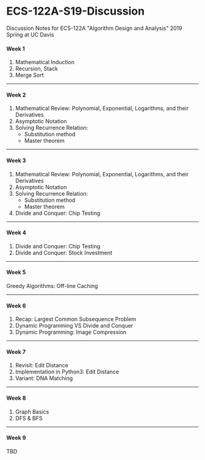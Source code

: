# ECS-122A-S19-Discussion
Discussion Notes for ECS-122A "Algorithm Design and Analysis" 2019 Spring at UC Davis

#### Week 1
1. Mathematical Induction
2. Recursion, Stack
3. Merge Sort

-------------------------------------------------------------------------------------
#### Week 2

1. Mathematical Review: Polynomial, Exponential, Logarithms, and their Derivatives 
2. Asymptotic Notation
3. Solving Recurrence Relation:
   - Substitution method
   - Master theorem

-------------------------------------------------------------------------------------
#### Week 3

1. Mathematical Review: Polynomial, Exponential, Logarithms, and their Derivatives 
2. Asymptotic Notation
3. Solving Recurrence Relation:
   - Substitution method
   - Master theorem
4. Divide and Conquer: Chip Testing

-------------------------------------------------------------------------------------
#### Week 4

1. Divide and Conquer: Chip Testing 
2. Divide and Conquer: Stock Investment

-------------------------------------------------------------------------------------
#### Week 5

Greedy Algorithms: Off-line Caching 

-------------------------------------------------------------------------------------
#### Week 6

1. Recap: Largest Common Subsequence Problem 
2. Dynamic Programming VS Divide and Conquer 
3. Dynamic Programming: Image Compression  

-------------------------------------------------------------------------------------
#### Week 7

1. Revisit: Edit Distance
2. Implementation in Python3:  Edit Distance
3. Variant: DNA Matching 

-------------------------------------------------------------------------------------
#### Week 8

1. Graph Basics 
2. DFS & BFS

-------------------------------------------------------------------------------------
#### Week 9

TBD
